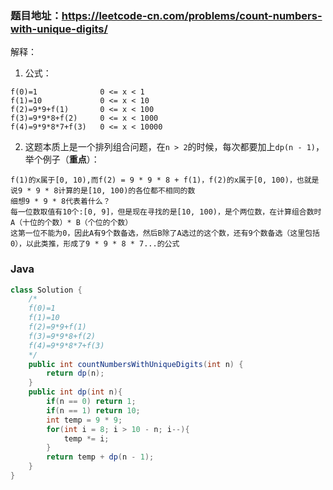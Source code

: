 ### 题目地址：https://leetcode-cn.com/problems/count-numbers-with-unique-digits/

解释：
1. 公式：
```
f(0)=1              0 <= x < 1
f(1)=10             0 <= x < 10
f(2)=9*9+f(1)       0 <= x < 100
f(3)=9*9*8+f(2)     0 <= x < 1000
f(4)=9*9*8*7+f(3)   0 <= x < 10000
```
2. 这题本质上是一个排列组合问题，在`n > 2`的时候，每次都要加上`dp(n - 1)`，举个例子（**重点**）：
```
f(1)的x属于[0, 10),而f(2) = 9 * 9 * 8 + f(1)，f(2)的x属于[0, 100)，也就是说9 * 9 * 8计算的是[10, 100)的各位都不相同的数
细想9 * 9 * 8代表着什么？
每一位数取值有10个:[0, 9]，但是现在寻找的是[10, 100)，是个两位数，在计算组合数时A（十位的个数）* B（个位的个数）
这第一位不能为0，因此A有9个数备选，然后B除了A选过的这个数，还有9个数备选（这里包括0），以此类推，形成了9 * 9 * 8 * 7...的公式
```

### Java
``` java
class Solution {
    /*
    f(0)=1 
    f(1)=10
    f(2)=9*9+f(1)
    f(3)=9*9*8+f(2)
    f(4)=9*9*8*7+f(3)
    */
    public int countNumbersWithUniqueDigits(int n) {
        return dp(n);
    }
    public int dp(int n){
        if(n == 0) return 1;
        if(n == 1) return 10;
        int temp = 9 * 9;
        for(int i = 8; i > 10 - n; i--){
            temp *= i;
        }
        return temp + dp(n - 1);
    }
}
```
